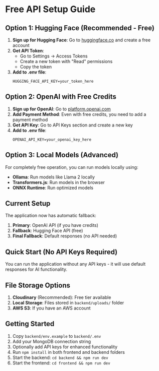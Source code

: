 # Free API Setup Guide

## Option 1: Hugging Face (Recommended - Free)

1. **Sign up for Hugging Face**: Go to [huggingface.co](https://huggingface.co) and create a free account
2. **Get API Token**:
   - Go to Settings → Access Tokens
   - Create a new token with "Read" permissions
   - Copy the token
3. **Add to .env file**:
   ```
   HUGGING_FACE_API_KEY=your_token_here
   ```

## Option 2: OpenAI with Free Credits

1. **Sign up for OpenAI**: Go to [platform.openai.com](https://platform.openai.com)
2. **Add Payment Method**: Even with free credits, you need to add a payment method
3. **Get API Key**: Go to API Keys section and create a new key
4. **Add to .env file**:
   ```
   OPENAI_API_KEY=your_openai_key_here
   ```

## Option 3: Local Models (Advanced)

For completely free operation, you can run models locally using:

- **Ollama**: Run models like Llama 2 locally
- **Transformers.js**: Run models in the browser
- **ONNX Runtime**: Run optimized models

## Current Setup

The application now has automatic fallback:

1. **Primary**: OpenAI API (if you have credits)
2. **Fallback**: Hugging Face API (free)
3. **Final Fallback**: Default responses (no API needed)

## Quick Start (No API Keys Required)

You can run the application without any API keys - it will use default responses for AI functionality.

## File Storage Options

1. **Cloudinary** (Recommended): Free tier available
2. **Local Storage**: Files stored in `backend/uploads/` folder
3. **AWS S3**: If you have an AWS account

## Getting Started

1. Copy `backend/env.example` to `backend/.env`
2. Add your MongoDB connection string
3. Optionally add API keys for enhanced functionality
4. Run `npm install` in both frontend and backend folders
5. Start the backend: `cd backend && npm run dev`
6. Start the frontend: `cd frontend && npm run dev`
